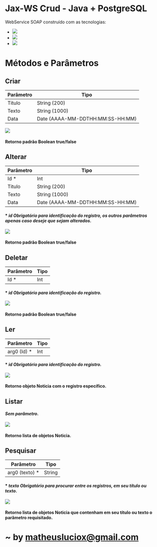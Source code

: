 # Jax-WS Crud - Java + PostgreSQL

WebService SOAP construído com as tecnologias:

- ![](https://img.shields.io/badge/Jax_WS-2.0-00b894.svg)
- ![](https://img.shields.io/badge/Java-1.8.0_45-d63031.svg)
- ![](https://img.shields.io/badge/PostgreSQL-9.4-0984e3.svg)

# Métodos e Parâmetros
## Criar
| Parâmetro | Tipo |
| - | - |
| Titulo | String (200) |
| Texto | String (1000) |
| Data | Date (AAAA-MM-DDTHH:MM:SS-HH:MM) |

![](https://i.imgur.com/2BKaGXL.png)
#### Retorno padrão Boolean true/false

## Alterar
| Parâmetro | Tipo |
| - | - |
| Id * | Int |
| Titulo | String (200) |
| Texto | String (1000) |
| Data | Date (AAAA-MM-DDTHH:MM:SS-HH:MM) |

#### * *id Obrigatório para identificação do registro, os outros parâmetros apenas caso deseje que sejam alterados.*

![](https://i.imgur.com/E4UZ7o0.png)
#### Retorno padrão Boolean true/false

## Deletar
| Parâmetro | Tipo |
| - | - |
| Id * | Int |

#### * *id Obrigatório para identificação do registro.*

![](https://i.imgur.com/krfTUlL.png)
#### Retorno padrão Boolean true/false

## Ler
| Parâmetro | Tipo |
| - | - |
| arg0 (Id) * | Int |

#### * *id Obrigatório para identificação do registro.*

![](https://i.imgur.com/TWKEg4D.png)
#### Retorno objeto Noticia com o registro específico.

## Listar
#### *Sem parâmetro.*

![](https://i.imgur.com/yLiJDie.png)
#### Retorno lista de objetos Noticia.

## Pesquisar
| Parâmetro | Tipo |
| - | - |
| arg0 (texto) * | String |

#### * *texto Obrigatório para procurar entre os registros, em seu título ou texto.*

![](https://i.imgur.com/dcJR1au.png)
#### Retorno lista de objetos Noticia que contenham em seu título ou texto o parâmetro requisitado.

#

# ~ by matheusluciox@gmail.com